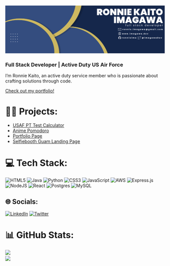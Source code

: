 [![Ronnie's GitHub Banner](./assets/banner.png)](https://imagawa.dev)

### Full Stack Developer | Active Duty US Air Force

I’m Ronnie Kaito, an active duty service member who is passionate about crafting solutions through code.

[Check out my portfolio!](https://imagawa.dev)


# 👨‍💻 Projects:
- [USAF PT Test Calculator](https://github.com/ronnieima/usaf-pt-calculator)
- [Anime Pomodoro](https://github.com/ronnieima/animepomodoro)
- [Portfolio Page](https://github.com/ronnieima/portfolio)
- [Selfiebooth Guam Landing Page](https://github.com/ronnieima/selfieboothguam)
    
# 💻 Tech Stack:
![HTML5](https://img.shields.io/badge/html5-%23E34F26.svg?style=for-the-badge&logo=html5&logoColor=white) ![Java](https://img.shields.io/badge/java-%23ED8B00.svg?style=for-the-badge&logo=java&logoColor=white) ![Python](https://img.shields.io/badge/python-3670A0?style=for-the-badge&logo=python&logoColor=ffdd54) ![CSS3](https://img.shields.io/badge/css3-%231572B6.svg?style=for-the-badge&logo=css3&logoColor=white) ![JavaScript](https://img.shields.io/badge/javascript-%23323330.svg?style=for-the-badge&logo=javascript&logoColor=%23F7DF1E) ![AWS](https://img.shields.io/badge/AWS-%23FF9900.svg?style=for-the-badge&logo=amazon-aws&logoColor=white) ![Express.js](https://img.shields.io/badge/express.js-%23404d59.svg?style=for-the-badge&logo=express&logoColor=%2361DAFB) ![NodeJS](https://img.shields.io/badge/node.js-6DA55F?style=for-the-badge&logo=node.js&logoColor=white) ![React](https://img.shields.io/badge/react-%2320232a.svg?style=for-the-badge&logo=react&logoColor=%2361DAFB)  ![Postgres](https://img.shields.io/badge/postgres-%23316192.svg?style=for-the-badge&logo=postgresql&logoColor=white) ![MySQL](https://img.shields.io/badge/mysql-%2300f.svg?style=for-the-badge&logo=mysql&logoColor=white)


## 🌐 Socials:
[![LinkedIn](https://img.shields.io/badge/LinkedIn-%230077B5.svg?logo=linkedin&logoColor=white)](https://linkedin.com/in/ronnie-kaito-imagawa) [![Twitter](https://img.shields.io/badge/Twitter-%231DA1F2.svg?logo=Twitter&logoColor=white)](https://twitter.com/imagawaDev) 


# 📊 GitHub Stats:
![](https://github-readme-streak-stats.herokuapp.com/?user=ronnieima&theme=dark&hide_border=false)<br/>
![](https://github-readme-stats.vercel.app/api/top-langs/?username=ronnieima&theme=dark&hide_border=false&include_all_commits=false&count_private=false&layout=compact)


<!-- Proudly created with GPRM ( https://gprm.itsvg.in ) -->
